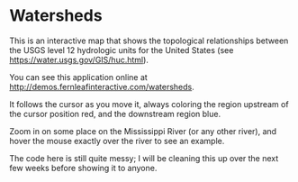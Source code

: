 Watersheds
==========

This is an interactive map that shows the topological relationships between
the USGS level 12 hydrologic units for the United States (see
https://water.usgs.gov/GIS/huc.html).

You can see this application online at http://demos.fernleafinteractive.com/watersheds.

It follows the cursor as you move it, always coloring the region upstream
of the cursor position red, and the downstream region blue.

Zoom in on some place on the Mississippi River (or any other river),
and hover the mouse exactly over the river to see an example.

The code here is still quite messy; I will be cleaning this up over the
next few weeks before showing it to anyone.
